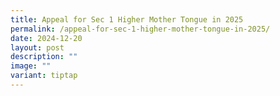 ```yaml
---
title: Appeal for Sec 1 Higher Mother Tongue in 2025
permalink: /appeal-for-sec-1-higher-mother-tongue-in-2025/
date: 2024-12-20
layout: post
description: ""
image: ""
variant: tiptap
---
```

